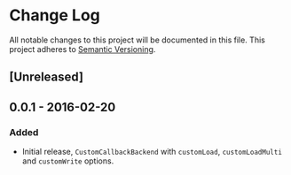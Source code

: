 # Change Log

All notable changes to this project will be documented in this file.
This project adheres to [Semantic Versioning](http://semver.org/).

## [Unreleased]

## 0.0.1 - 2016-02-20

### Added

- Initial release, `CustomCallbackBackend` with `customLoad`, `customLoadMulti`
  and `customWrite` options.
